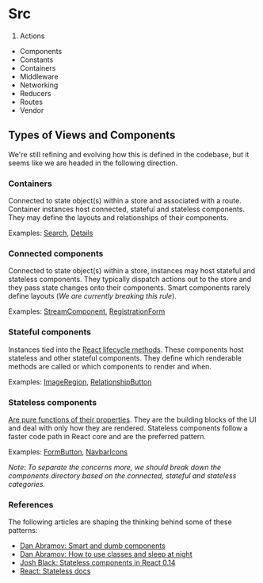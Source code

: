 # Src

1. Actions
* Components
* Constants
* Containers
* Middleware
* Networking
* Reducers
* Routes
* Vendor

## Types of Views and Components
We're still refining and evolving how this is defined in the codebase, but it
seems like we are headed in the following direction.


### Containers
Connected to state object(s) within a store and associated with a route.
Container instances host connected, stateful and stateless components. They
may define the layouts and relationships of their components.

Examples: [Search](/src/containers/search), [Details](/src/containers/details)


### Connected components
Connected to state object(s) within a store, instances may host stateful and
stateless components. They typically dispatch actions out to the store and they
pass state changes onto their components. Smart components rarely define layouts
(_We are currently breaking this rule_).

Examples: [StreamComponent](/src/components/streams/StreamComponent.js),
[RegistrationForm](/src/components/forms/RegistrationForm.js)


### Stateful components
Instances tied into the [React lifecycle methods][react_lifecycle]. These
components host stateless and other stateful components. They define which
renderable methods are called or which components to render and when.

Examples: [ImageRegion](/src/components/posts/regions/ImageRegion.js),
[RelationshipButton](/src/components/relationships/RelationshipButton.js)


### Stateless components
[Are pure functions of their properties][react_stateless]. They are the building
blocks of the UI and deal with only how they are rendered. Stateless components
follow a faster code path in React core and are the preferred pattern.

Examples: [FormButton](/src/components/forms/FormButton.js),
[NavbarIcons](/src/components/navbar/NavbarIcons.js)

_Note: To separate the concerns more, we should break down the components
directory based on the connected, stateful and stateless categories._


### References
The following articles are shaping the thinking behind some of these patterns:

* [Dan Abramov: Smart and dumb components][medium_smart_and_dumb]
* [Dan Abramov: How to use classes and sleep at night][medium_night_classes]
* [Josh Black: Stateless components in React 0.14][medium_stateless]
* [React: Stateless docs][react_stateless] 


<!-- Markdown links -->
[react_lifecycle]: http://facebook.github.io/react/docs/component-specs.html#lifecycle-methods
[react_stateless]: http://facebook.github.io/react/docs/reusable-components.html#stateless-functions
[medium_night_classes]: https://medium.com/@dan_abramov/how-to-use-classes-and-sleep-at-night-9af8de78ccb4#.h198myqtj
[medium_smart_and_dumb]: https://medium.com/@dan_abramov/smart-and-dumb-components-7ca2f9a7c7d0#.x4x1hmyd6
[medium_stateless]: https://medium.com/@joshblack/stateless-components-in-react-0-14-f9798f8b992d#.dp5mulm56


